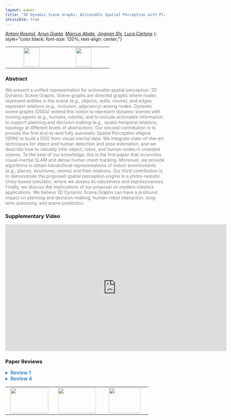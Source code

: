 ```yaml
---
layout: paper
title: "3D Dynamic Scene Graphs: Actionable Spatial Perception with Places, Objects, and Humans"
invisible: true
---
```

*[Antoni Rosinol](https://www.mit.edu/~arosinol/),  [Arjun Gupta](http://),  [Marcus Abate](http://),  [Jingnan Shi](http://),  [Luca Carlone](https://lucacarlone.mit.edu/)*
{: style="color:black; font-size: 120%; text-align: center;"}

<table width="30%"> <tr>
<td style="width: 20%; text-align: center;"><a href="http://www.roboticsproceedings.org/rss16/p079.pdf"><img src="{{ site.baseurl }}/images/paper_link.png"
width = "50"  height = "60"/> </a> </td>

<td style="width: 20%; text-align: center;"><a href="http://web.mit.edu/sparklab/datasets/uHumans/"><img src="{{ site.baseurl }}/images/website_link.png"
width = "50"  height = "60"/> </a> </td>

</tr></table>

### Abstract
<html><p style="color:gray; font-size: 100%; text-align: justified;">
We present a unified representation for actionable spatial perception: 3D Dynamic Scene Graphs. Scene graphs are directed graphs where nodes represent entities in the scene (e.g., objects, walls, rooms), and edges represent relations (e.g., inclusion, adjacency) among nodes. Dynamic scene graphs (DSGs) extend this notion to represent dynamic scenes with moving agents (e.g., humans, robots), and to include actionable information to support planning and decision-making (e.g., spatio-temporal relations, topology at different levels of abstraction). Our second contribution is to provide the first end-to-end fully automatic Spatial PerceptIon eNgine (SPIN) to build a DSG from visual-inertial data. We integrate state-of-the-art techniques for object and human detection and pose estimation, and we describe how to robustly infer object, robot, and human nodes in crowded scenes. To the best of our knowledge, this is the first paper that reconciles visual-inertial SLAM and dense human mesh tracking. Moreover, we provide algorithms to obtain hierarchical representations of indoor environments (e.g., places, structures, rooms) and their relations. Our third contribution is to demonstrate the proposed spatial perception engine in a photo-realistic Unity-based simulator, where we assess its robustness and expressiveness. Finally, we discuss the implications of our proposal on modern robotics applications. We believe 3D Dynamic Scene Graphs can have a profound impact on planning and decision-making, human-robot interaction, long-term autonomy, and scene prediction.
</p></html>

### Supplementary Video
<iframe width="700" height="400" src="https://www.youtube.com/embed/SWbofjhyPzI " frameborder="0" allow="accelerometer; autoplay; encrypted-media; gyroscope; picture-in-picture" allowfullscreen></iframe>

### Paper Reviews
<details><summary style="font-size:110%; color:#438BCA; cursor: pointer;"><b> Review 1</b></summary>
<p style="color:gray; font-size: 100%; text-align: justified; white-space: pre-line">
In my opinion, the weakest part of the proposal is the graph of places in Layer 3. A place is simply a 3D position in free space with a bounding box, but what size of bounding box? Looking at the large number of places in figure 2 it seems that the system is assuming a very small flying robot, while a bigger land robot would need a totally different places graph for path-planning. So, the claim that this places graph allows for path planning should be moderated.  Also, looking in detail at figure 2, we can observe that the system has found many paths between rooms that traverse crystal walls! Probably, good semantic mapping of this kind of environments would require detecting and explicitly representing doors.
</p> </details>

<details><summary style="font-size:110%; color:#438BCA; cursor: pointer;"><b> Review 4</b></summary>
<p style="color:gray; font-size: 100%; text-align: justified; white-space: pre-line">
Originality: The proposed 3D DSG includes multiple semantic layers mainly targeted for urban, indoor environments. Similar hierarchical representations have been used in indoor navigation and more sophisticated layers on traversability and terrain type analyses are used for outdoor navigation. Having both static and dynamically moving objects such as humans seems to be interesting. How scalable is the proposed approach with respect to the number of static and dynamic objects?
Quality: The basic idea of combining static environmental contexts and dynamically moving objects is great. One of the difficulties in doing so is to recognize whether an obstacle is a moving/movable one or not. It seems that the proposed approach resolves this issue using prior knowledge, e.g., humans are moving objects, but what if there is conflicting information from the common object detector and person detector? This question leads to a more general question on how the proposed approach handles uncertainty. Because the evaluation on this paper was done in a simulation setting, we could assume high accuracy in visual perception, however, in robotics, a key challenge is dealing with high-level of uncertainty due to sensor noise and environmental variables. I think that the paper can be strengthened by explaining how the perception uncertainty is represented and gets updated as an environment changes dynamically. 
Clarity: The paper is written clearly and organized following a common format of the technical paper that includes a survey of related work, the description of the proposed approach, and evaluation results and discussions. 
Significance: This paper proposes a representation of semantic information and the automatic building of it from sensor data. Here are some suggestions on how this paper can be improved for more significant contributions: 1) describe how the uncertainty can be included, 2) describe how the representation can be extended/modified to accommodate different needs of specific applications, e.g., adding topological and/or metric maps that can interface with path planning algorithms, 3)  evaluation of SPIN on other datasets, e.g., Matterport datasets.

</p> </details>

<table width="100%"><tr><td style="width: 30%; text-align: center;"><a href="{{ site.baseurl }}/program/papers/78"> <img src="{{ site.baseurl }}/images/previous_icon.png" width = "120"  height = "80"/> </a> </td>

<td style="width: 30%; text-align: center;"><a href="{{ site.baseurl }}/program/papers"> <img src="{{ site.baseurl }}/images/overview_icon.png" width = "120"  height = "80"/> </a> </td> 

<td style="width: 30%; text-align: center;"><a href="{{ site.baseurl }}/program/papers/80"> <img src="{{ site.baseurl }}/images/next_icon.png" width = "100"  height = "80"/> </a> </td> 

</tr></table>


